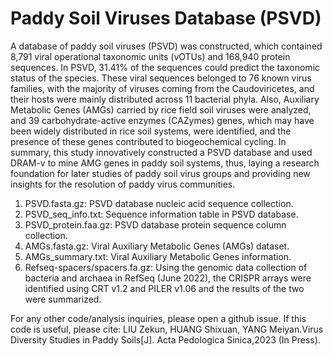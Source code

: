 # Paddy Soil Viruses Database (PSVD)
A database of paddy soil viruses (PSVD) was constructed, which contained 8,791 viral operational taxonomic units (vOTUs) and 168,940 protein sequences. In PSVD, 31.41% of the sequences could predict the taxonomic status of the species. These viral sequences belonged to 76 known virus families, with the majority of viruses coming from the Caudoviricetes, and their hosts were mainly distributed across 11 bacterial phyla. Also, Auxiliary Metabolic Genes (AMGs) carried by rice field soil viruses were analyzed, and 39 carbohydrate-active enzymes (CAZymes) genes, which may have been widely distributed in rice soil systems, were identified, and the presence of these genes contributed to biogeochemical cycling. In summary, this study innovatively constructed a PSVD database and used DRAM-v to mine AMG genes in paddy soil systems, thus, laying a research foundation for later studies of paddy soil virus groups and providing new insights for the resolution of paddy virus communities.

1. PSVD.fasta.gz: PSVD database nucleic acid sequence collection.
2. PSVD_seq_info.txt: Sequence information table in PSVD database.
3. PSVD_protein.faa.gz: PSVD database protein sequence column collection.
4. AMGs.fasta.gz: Viral Auxiliary Metabolic Genes (AMGs) dataset.
5. AMGs_summary.txt: Viral Auxiliary Metabolic Genes information.
6. Refseq-spacers/spacers.fa.gz: Using the genomic data collection of bacteria and archaea in RefSeq (June 2022), the CRISPR arrays were identified using CRT v1.2 and PILER v1.06 and the results of the two were summarized.

For any other code/analysis inquiries, please open a github issue.
If this code is useful, please cite: LIU Zekun, HUANG Shixuan, YANG Meiyan.Virus Diversity Studies in Paddy Soils[J]. Acta Pedologica Sinica,2023 (In Press).

